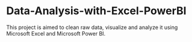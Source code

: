 # Data-Analysis-with-Excel-PowerBI
This project is aimed to clean raw data, visualize and analyze it using Microsoft Excel and Microsoft Power BI.
